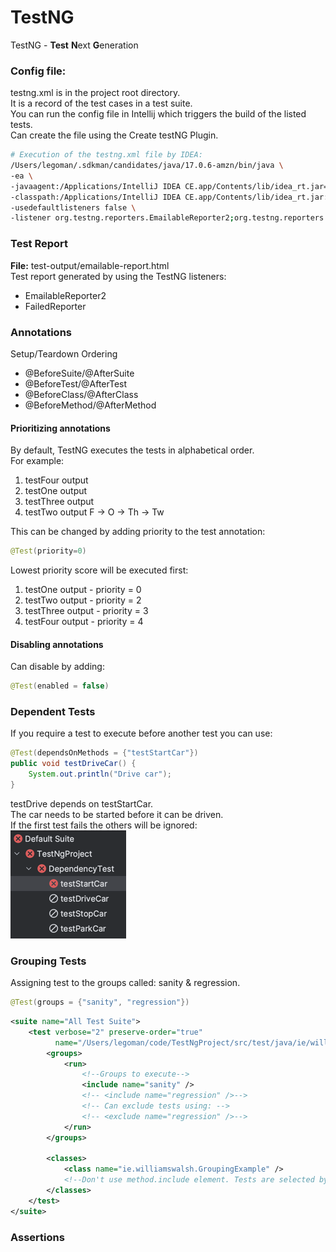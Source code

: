 # TestNG 

TestNG - **Test** **N**ext **G**eneration  

### Config file:  
testng.xml is in the project root directory.  
It is a record of the test cases in a test suite.  
You can run the config file in Intellij which triggers the build of the listed tests.  
Can create the file using the Create testNG Plugin.  
```bash
# Execution of the testng.xml file by IDEA:
/Users/legoman/.sdkman/candidates/java/17.0.6-amzn/bin/java \
-ea \
-javaagent:/Applications/IntelliJ IDEA CE.app/Contents/lib/idea_rt.jar=52881:/Applications/IntelliJ IDEA CE.app/Contents/bin \ 
-classpath:/Applications/IntelliJ IDEA CE.app/Contents/lib/idea_rt.jar:/Applications/IntelliJ IDEA CE.app/Contents/plugins/testng/lib/testng-rt.jar:/Users/legoman/code/TestNgProject/target/test-classes:/Users/legoman/code/TestNgProject/target/classes:/Users/legoman/.m2/repository/org/testng/testng/7.10.2/testng-7.10.2.jar:/Users/legoman/.m2/repository/org/slf4j/slf4j-api/1.7.36/slf4j-api-1.7.36.jar:/Users/legoman/.m2/repository/com/beust/jcommander/1.82/jcommander-1.82.jar:/Users/legoman/.m2/repository/org/webjars/jquery/3.7.1/jquery-3.7.1.jar com.intellij.rt.testng.RemoteTestNGStarter \ 
-usedefaultlisteners false \
-listener org.testng.reporters.EmailableReporter2;org.testng.reporters.FailedReporter   
```

### Test Report

**File:** test-output/emailable-report.html  
Test report generated by using the TestNG listeners:
- EmailableReporter2
- FailedReporter

### Annotations
Setup/Teardown Ordering
- @BeforeSuite/@AfterSuite
- @BeforeTest/@AfterTest
- @BeforeClass/@AfterClass
- @BeforeMethod/@AfterMethod

#### Prioritizing annotations
By default, TestNG executes the tests in alphabetical order.  
For example:
1) testFour output
2) testOne output
3) testThree output
4) testTwo output
F -> O -> Th -> Tw

This can be changed by adding priority to the test annotation:  
```java
@Test(priority=0)
```
Lowest priority score will be executed first:
1) testOne output - priority = 0
2) testTwo output - priority = 2
3) testThree output - priority = 3
4) testFour output - priority = 4

#### Disabling annotations
Can disable by adding:  
```java
@Test(enabled = false)
```

### Dependent Tests
If you require a test to execute before another test you can use:
```java
@Test(dependsOnMethods = {"testStartCar"})
public void testDriveCar() {
    System.out.println("Drive car");
}
```
testDrive depends on testStartCar.  
The car needs to be started before it can be driven.  
If the first test fails the others will be ignored:  
![dependent_tests_ignored.png](dependent_tests_ignored.png)

### Grouping Tests
Assigning test to the groups called: sanity & regression.
```java
@Test(groups = {"sanity", "regression"})
```
```xml
<suite name="All Test Suite">
    <test verbose="2" preserve-order="true"
          name="/Users/legoman/code/TestNgProject/src/test/java/ie/williamswalsh/GroupingExample.java">
        <groups>
            <run>
                <!--Groups to execute-->
                <include name="sanity" />
                <!-- <include name="regression" />-->
                <!-- Can exclude tests using: -->
                <!-- <exclude name="regression" />-->
            </run>
        </groups>

        <classes>
            <class name="ie.williamswalsh.GroupingExample" />
            <!--Don't use method.include element. Tests are selected by groups.-->
        </classes>
    </test>
</suite>
```


### Assertions
